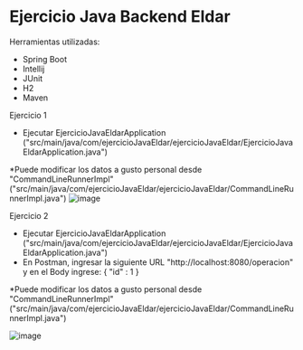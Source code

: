 # Ejercicio Java Backend Eldar

Herramientas utilizadas:
  - Spring Boot
  - Intellij
  - JUnit
  - H2
  - Maven
  
Ejercicio 1
  - Ejecutar EjercicioJavaEldarApplication ("src/main/java/com/ejercicioJavaEldar/ejercicioJavaEldar/EjercicioJavaEldarApplication.java")
  
  *Puede modificar los datos a gusto personal desde "CommandLineRunnerImpl" ("src/main/java/com/ejercicioJavaEldar/ejercicioJavaEldar/CommandLineRunnerImpl.java")
  ![image](https://cdn.discordapp.com/attachments/674412377818529831/925195169685463080/unknown.png)
  
 Ejercicio 2
  - Ejecutar EjercicioJavaEldarApplication ("src/main/java/com/ejercicioJavaEldar/ejercicioJavaEldar/EjercicioJavaEldarApplication.java")
  - En Postman, ingresar la siguiente URL "http://localhost:8080/operacion" y en el Body ingrese:
      {
        "id" : 1
      }
      
  *Puede modificar los datos a gusto personal desde "CommandLineRunnerImpl" ("src/main/java/com/ejercicioJavaEldar/ejercicioJavaEldar/CommandLineRunnerImpl.java")
  
  ![image](https://cdn.discordapp.com/attachments/674412377818529831/925195608921366638/unknown.png)

  

